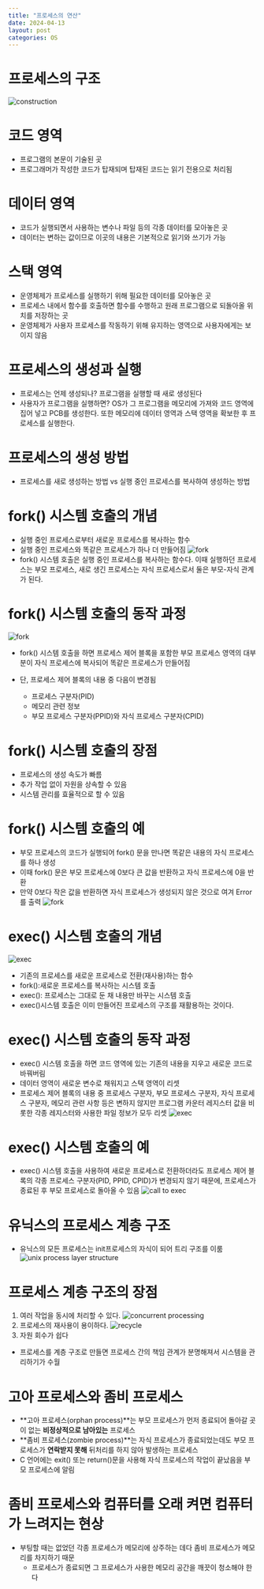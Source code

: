 ```yaml
---
title: "프로세스의 연산"
date: 2024-04-13
layout: post
categories: OS
---
```

# 프로세스의 구조
![construction](/assets/osimg/construction.png)

# 코드 영역
- 프로그램의 본문이 기술된 곳
- 프로그래머가 작성한 코드가 탑재되며 탑재된 코드는 읽기 전용으로 처리됨

# 데이터 영역
- 코드가 실행되면서 사용하는 변수나 파일 등의 각종 데이터를 모아놓은 곳
- 데이터는 변하는 값이므로 이곳의 내용은 기본적으로 읽기와 쓰기가 가능

# 스택 영역
- 운영체제가 프로세스를 실행하기 위해 필요한 데이터를 모아놓은 곳
- 프로세스 내에서 함수를 호출하면 함수를 수행하고 원래 프로그램으로 되돌아올 위치를 저장하는 곳
- 운영체제가 사용자 프로세스를 작동하기 위해 유지하는 영역으로 사용자에게는 보이지 않음

# 프로세스의 생성과 실행
- 프로세스는 언제 생성되나? 프로그램을 실행할 때 새로 생성된다
- 사용자가 프로그램을 실행하면? OS가 그 프로그램을 메모리에 가져와 코드 영역에 집어 넣고 PCB를 생성한다. 또한 메모리에 데이터 영역과 스택 영역을 확보한 후 프로세스를 실행한다.

# 프로세스의 생성 방법
- 프로세스를 새로 생성하는 방법 vs 실행 중인 프로세스를 복사하여 생성하는 방법

# fork() 시스템 호출의 개념
- 실행 중인 프로세스로부터 새로운 프로세스를 복사하는 함수
- 실행 중인 프로세스와 똑같은 프로세스가 하나 더 만들어짐
![fork](/assets/osimg/fork.png)
- fork() 시스템 호출은 실행 중인 프로세스를 복사하는 함수다. 이때 실행하던 프로세스는 부모 프로세스, 새로 생긴 프로세스는 자식 프로세스로서 둘은 부모-자식 관계가 된다.

# fork() 시스템 호출의 동작 과정
![fork](/assets/osimg/fork2.png)
- fork() 시스템 호출을 하면 프로세스 제어 블록을 포함한 부모 프로세스 영역의 대부분이 자식 프로세스에 복사되어 똑같은 프로세스가 만들어짐

- 단, 프로세스 제어 블록의 내용 중 다음이 변경됨
    - 프로세스 구분자(PID)
    - 메모리 관련 정보
    - 부모 프로세스 구분자(PPID)와 자식 프로세스 구분자(CPID)

# fork() 시스템 호출의 장점
- 프로세스의 생성 속도가 빠름
- 추가 작업 없이 자원을 상속할 수 있음
- 시스템 관리를 효율적으로 할 수 있음

# fork() 시스템 호출의 예
- 부모 프로세스의 코드가 실행되어 fork() 문을 만나면 똑같은 내용의 자식 프로세스를 하나 생성
- 이때 fork() 문은 부모 프로세스에 0보다 큰 값을 반환하고 자식 프로세스에 0을 반환
- 만약 0보다 작은 값을 반환하면 자식 프로세스가 생성되지 않은 것으로 여겨 Error를 출력
![fork](/assets/osimg/fork3.png)

# exec() 시스템 호출의 개념
![exec](/assets/osimg/exec.png)
- 기존의 프로세스를 새로운 프로세스로 전환(재사용)하는 함수
- fork():새로운 프로세스를 복사하는 시스템 호출
- exec(): 프로세스는 그대로 둔 채 내용만 바꾸는 시스템 호출
- exec()시스템 호출은 이미 만들어진 프로세스의 구조를 재활용하는 것이다.

# exec() 시스템 호출의 동작 과정
- exec() 시스템 호출을 하면 코드 영역에 있는 기존의 내용을 지우고 새로운 코드로 바꿔버림
- 데이터 영역이 새로운 변수로 채워지고 스택 영역이 리셋
- 프로세스 제어 블록의 내용 중 프로세스 구분자, 부모 프로세스 구분자, 자식 프로세스 구분자, 메모리 관련 사항 등은 변하지 않지만 프로그램 카운터 레지스터 값을 비롯한 각종 레지스터와 사용한 파일 정보가 모두 리셋
![exec](/assets/osimg/exec2.png)

# exec() 시스템 호출의 예
- exec() 시스템 호출을 사용하여 새로운 프로세스로 전환하더라도 프로세스 제어 블록의 각종 프로세스 구분자(PID, PPID, CPID)가 변경되지 않기 때문에, 프로세스가 종료된 후 부모 프로세스로 돌아올 수 있음
![call to exec](/assets/osimg/call_exec.png)

# 유닉스의 프로세스 계층 구조
- 유닉스의 모든 프로세스는 init프로세스의 자식이 되어 트리 구조를 이룸
![unix process layer structure](/assets/osimg/unix_process.png)

# 프로세스 계층 구조의 장점
1. 여러 작업을 동시에 처리할 수 있다.
![concurrent processing](/assets/osimg/concurrent_processing.png)
2. 프로세스의 재사용이 용이하다.
![recycle](/assets/osimg/recycle.png)
3. 자원 회수가 쉽다
- 프로세스를 계층 구조로 만들면 프로세스 간의 책임 관계가 분명해져서 시스템을 관리하기가 수월

# 고아 프로세스와 좀비 프로세스
- **고아 프로세스(orphan process)**는 부모 프로세스가 먼저 종료되어 돌아갈 곳이 없는 **비정상적으로 남아있는** 프로세스
- **좀비 프로세스(zombie process)**는 자식 프로세스가 종료되었는데도 부모 프로세스가 **연락받지 못해** 뒤처리를 하지 않아 발생하는 프로세스
- C 언어에는 exit() 또는 return()문을 사용해 자식 프로세스의 작업이 끝났음을 부모 프로세스에 알림



# 좀비 프로세스와 컴퓨터를 오래 켜면 컴퓨터가 느려지는 현상
- 부팅할 때는 없었던 각종 프로세스가 메모리에 상주하는 데다 좀비 프로세스가 메모리를 차지하기 때문
    - 프로세스가 종료되면 그 프로세스가 사용한 메모리 공간을 깨끗이 청소해야 한다

